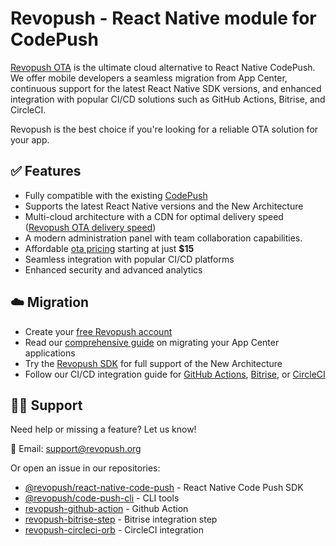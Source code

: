 # Revopush - React Native module for CodePush

[Revopush OTA](https://revopush.org) is the ultimate cloud alternative to React Native CodePush. We offer mobile developers a seamless migration from App Center, continuous support for the latest React Native SDK versions, and enhanced integration with popular CI/CD solutions such as GitHub Actions, Bitrise, and CircleCI.

Revopush is the best choice if you're looking for a reliable OTA solution for your app.


## ✅ Features

- Fully compatible with the existing [CodePush](https://revopush.org/react-native-code-push-client-new-architecture)
- Supports the latest React Native versions and the New Architecture
- Multi-cloud architecture with a CDN for optimal delivery speed ([Revopush OTA delivery speed](https://revopush.org/revopush-speeds-up-react-native-ota))
- A modern administration panel with team collaboration capabilities.
- Affordable [ota pricing](https://revopush.org/pricing) starting at just **$15**
- Seamless integration with popular CI/CD platforms
- Enhanced security and advanced analytics

## ☁️ Migration 

- Create your [free Revopush account](https://app.revopush.org/register)
- Read our [comprehensive guide](https://revopush.org/full-migration-guide-from-appcenter-codepush-to-revopush) on migrating your App Center applications
- Try the [Revopush SDK](https://github.com/revopush/react-native-code-push) for full support of the New Architecture
- Follow our CI/CD integration guide for [GitHub Actions](https://revopush.org/ci-cd-automation-with-codepush-and-github-actions), [Bitrise](https://revopush.org/ci-cd-automation-with-bitrise-codepush), or [CircleCI](https://revopush.org/ci-cd-automation-with-circleci-codepush)

## 👩‍💻 Support 

Need help or missing a feature? Let us know!

📧 Email: support@revopush.org

Or open an issue in our repositories:

- [@revopush/react-native-code-push](https://github.com/revopush/react-native-code-push) - React Native Code Push SDK
- [@revopush/code-push-cli](https://github.com/revopush/code-push-cli) - CLI tools
- [revopush-github-action](https://github.com/revopush/revopush-github-action) - Github Action
- [revopush-bitrise-step](https://github.com/revopush/revopush-bitrise-step) - Bitrise integration step
- [revopush-circleci-orb](https://github.com/revopush/revopush-circleci-orb) - CircleCI integration



